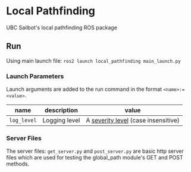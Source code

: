 # Local Pathfinding

UBC Sailbot's local pathfinding ROS package

## Run

Using main launch file: `ros2 launch local_pathfinding main_launch.py`

### Launch Parameters

Launch arguments are added to the run command in the format `<name>:=<value>`.

| name        | description   | value                                                 |
| ----------- | ------------- | ----------------------------------------------------- |
| `log_level` | Logging level | A [severity level][severity level] (case insensitive) |

[severity level]: <https://docs.ros.org/en/humble/Concepts/About-Logging.html#severity-level>

### Server Files

The server files: `get_server.py` and `post_server.py` are basic http server files which are used for testing the
global_path module's GET and POST methods.
